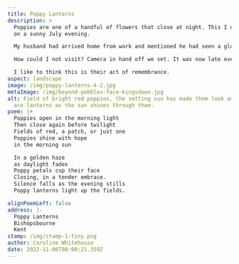 ```yaml
---
title: Poppy Lanterns
description: >
  Poppies are one of a handful of flowers that close at night. This I discovered
  on a sunny July evening.

  My husband had arrived home from work and mentioned he had seen a glorious field of poppies on his travels. 

  How could I not visit? Camera in hand off we set. It was now late evening and we found the field to be bathed in the last of the setting sun's golden rays. Most of the poppies had closed up shop for the day, it is apparently what they do and in this seemingly simple act, the field appeared to glow with little red lights. How enchanting. 

  I like to think this is their act of remembrance.
aspect: landscape
image: /img/poppy-lanterns-4-2.jpg
metaImage: /img/beyond-pebbles-face-kingsdown.jpg
alt: Field of bright red poppies, the setting sun has made them look as if they
  are lanterns as the sun shines through them.
poem: |+
  Poppies open in the morning light
  Then close again before twilight
  Fields of red, a patch, or just one
  Poppies shine with hope
  in the morning sun

  In a golden haze 
  as daylight fades
  Poppy petals cup their face
  Closing, in a tender embrace.
  Silence falls as the evening stills
  Poppy lanterns light up the fields.

alignPoemLeft: false
address: |-
  Poppy Lanterns
  Bishopsbourne
  Kent
stamp: /img/stamp-1-tiny.png
author: Caroline Whitehouse
date: 2022-11-06T08:00:21.359Z
---
```


